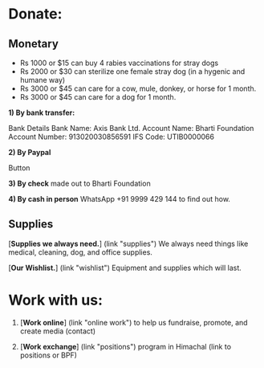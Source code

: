 Donate: 
=========
Monetary
----------
* Rs 1000 or $15 can buy 4 rabies vaccinations for stray dogs
* Rs 2000 or $30 can sterilize one female stray dog (in a hygenic and humane way)
* Rs 3000 or $45 can care for a cow, mule, donkey, or horse for 1 month.
* Rs 3000 or $45 can care for a dog for 1 month.

**1) By bank transfer:**

Bank Details
Bank Name: Axis Bank Ltd.
Account Name: Bharti Foundation
Account Number: 913020030856591
IFS Code: UTIB0000066

**2) By Paypal**

Button

**3) By check** made out to Bharti Foundation

**4) By cash in person** WhatsApp +91 9999 429 144 to find out how.


Supplies
----------
[**Supplies we always need.**] (link "supplies") We always need things like medical, cleaning, dog, and office supplies.

[**Our Wishlist.**] (link "wishlist") Equipment and supplies which will last.



Work with us:
==========
1) [**Work online**] (link "online work") to help us fundraise, promote, and create media (contact)

2) [**Work exchange**] (link "positions") program in Himachal (link to positions or BPF)